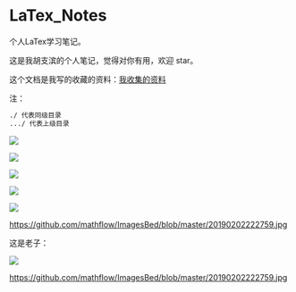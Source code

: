 # LaTex_Notes
个人LaTex学习笔记。



这是我胡支滨的个人笔记，觉得对你有用，欢迎 star。

这个文档是我写的收藏的资料：[我收集的资料](./资料/我收集的学习资料.md)

注：

``` xml
./ 代表同级目录
.../ 代表上级目录
```





![](https://raw.githubusercontent.com/mathflow/ImagesBed/master/imagesTIM%E5%9B%BE%E7%89%8720180317170500.jpg?token=AilZ8moRv2Sb_fom00MC1zzvAAzB0-jmks5cVaTXwA%3D%3D)





![](https://raw.githubusercontent.com/mathflow/ImagesBed/master/5J0T%40M2%7DW8U%24GJU%7DG9NTB5N.png?token=AilZ8lolUV8GYlw4R4Bk7xtZBBnSX9jyks5cVacwwA%3D%3D)



![](https://github.com/mathflow/ImagesBed/blob/QQ图片20180209040011.jpg)

![](https://https://github.com/mathflow/ImagesBed/blob/master/QQ%E5%9B%BE%E7%89%8720180206155453.jpg)

![](https://github.com/mathflow/ImagesBed/blob/master/20190202222759.jpg)

https://github.com/mathflow/ImagesBed/blob/master/20190202222759.jpg





这是老子：

![](https://raw.githubusercontent.com/mathflow/ImagesBed/master/images/20190202224740.jpg)



https://github.com/mathflow/ImagesBed/blob/master/20190202222759.jpg